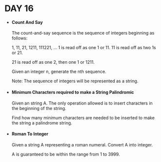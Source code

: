<h1> DAY 16 </h1>
<ul>
  <li> <h4> Count And Say </h4> </li>
      <p> The count-and-say sequence is the sequence of integers beginning as follows:

1, 11, 21, 1211, 111221, ...
1 is read off as one 1 or 11.
11 is read off as two 1s or 21.

21 is read off as one 2, then one 1 or 1211.

Given an integer n, generate the nth sequence.

Note: The sequence of integers will be represented as a string.
 </p>

  <li> <h4> Minimum Characters required to make a String Palindromic </h4> </li>
        <p> Given an string A. The only operation allowed is to insert characters in the beginning of the string.

Find how many minimum characters are needed to be inserted to make the string a palindrome string.
 </p>
        
  <li> <h4> Roman To Integer </h4> </li>
      <p> Given a string A representing a roman numeral.
Convert A into integer.

A is guaranteed to be within the range from 1 to 3999.
 </p>

</ul>

